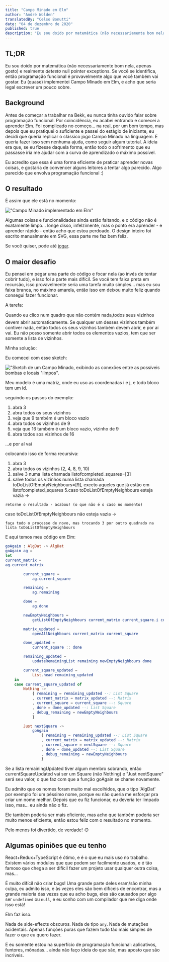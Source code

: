 ```yaml
---
title: "Campo Minado em Elm"
author: "André Wolden"
translatedBy: "Celso Bonutti"
date: "04 de dezembro de 2020"
published: true
description: "Eu sou doido por matemática (não necessariamente bom nela, apenas gosto) e realmente detesto null pointer exceptions. Se você se identifica, então programação funcional é provavelmente algo que você também vai gostar. Eu (quase) implementei Campo Minado em Elm, e acho que seria legal escrever um pouco sobre."
---
```


## TL;DR

Eu sou doido por matemática (não necessariamente bom nela, apenas gosto) e realmente _detesto_ null pointer exceptions. Se você se identifica, então programação funcional é provavelmente algo que você também vai gostar. Eu (quase) implementei Campo Minado em Elm, e acho que seria legal escrever um pouco sobre.

## Background

Antes de começar a trabalhar na Bekk, eu nunca tinha ouvido falar sobre programação funcional. Por coincidência, eu acabei entrando e comecei a aprender Elm. Foi complicado no começo... na real, por um bom tempo, mas depois que eu pratiquei o suficiente e passei do estágio de iniciante, eu decidi que queria replicar o clássico jogo Campo Minado na linguagem. E queria fazer isso sem nenhuma ajuda, como seguir algum tutorial. A ideia era que, se eu fizesse daquela forma, então todo o sofrimento que eu passasse iria me ajudar com a curva de aprendizado o máximo possível.

Eu acredito que essa é uma forma eficiente de praticar aprender novas coisas, e gostaria de convencer alguns leitores a tentar algo parecido. Algo parecido que envolva programação funcional :)

## O resultado

É assim que ele está no momento:

!["Campo Minado implementado em Elm"](https://gitlab.com/wolden.andre/papers/raw/master/blogposts/functional-christmas/img/screenshot-wolden-minesweeper.png "Campo Minado em Elm")

Algumas coisas e funcionalidades ainda estão faltando, e o código não é exatamente limpo... longe disso, infelzimente, mas o ponto era aprender - e aprender rápido - então acho que estou perdoado. O design inteiro foi escrito manualmente em SVG, essa parte me faz bem feliz.

Se você quiser, pode até [jogar](http://wolden-minesweeper.herokuapp.com/).

## O maior desafio

Eu pensei em pegar uma parte do código e focar nela (ao invés de tentar cobrir tudo), e isso foi a parte mais difícil. Se você tem faixa preta em recursão, isso provavelmente seria uma tarefa muito simples... mas eu sou faixa branca, no máximo amarela, então isso em deixou muito feliz quando consegui fazer funcionar.

A tarefa:

Quando eu clico num quadro que não contém nada,todos seus vizinhos devem abrir automaticamente. Se qualquer um desses vizinhos também contiver nada, então todos os seus vizinhos também devem abrir, e por aí vai. Eu não posso somente abrir todos os elementos vazios, tem que ser somente a lista de vizinhos.

Minha solução:

Eu comecei com esse sketch:

!["Sketch de um Campo Minado, exibindo as conexões entre as possíveis bombas e locais "limpos".](https://gitlab.com/wolden.andre/papers/raw/master/blogposts/functional-christmas/img/photo-recursion-example.png "Sketch simples de um Campo Minado")

Meu modelo é uma matriz, onde eu uso as coordenadas i e j, e todo bloco tem um id.

seguindo os passos do exemplo:

1. abra 3
2. abra todos os seus vizinhos
3. veja que 9 também é um bloco vazio
4. abra todos os vizinhos de 9
5. veja que 16 também é um bloco vazio, vizinho de 9
6. abra todos sos vizinhos de 16

...e por aí vai

colocando isso de forma recursiva:

1. abra 3
2. abra todos os vizinhos (2, 4, 8, 9, 10)
3. salve 3 numa lista chamada listofcompleted_squares=[3]
4. salve todos os vizinhos numa lista chamada toDoListOfEmptyNeighbours=[9], exceto aqueles que já estão em listofcompleted_squares
   5.caso toDoListOfEmptyNeighbours esteja vazia ->

```
retorne o resultado - acabou! (o que não é o caso no momento)
```

caso toDoListOfEmptyNeighbours não esteja vazia ->

```
faça todo o processo de novo, mas trocando 3 por outro quadrado na lista toDoListOfEmptyNeighbours
```

E aqui temos meu código em Elm:

```elm
goAgain : AlgDat -> AlgDat
goAgain ag =
let
current_matrix =
ag.current_matrix

        current_square =
            ag.current_square

        remaining =
            ag.remaining

        done =
            ag.done

        newEmptyNeighbours =
            getListOfEmptyNeighbours current_matrix current_square.i current_square.j

        matrix_updated =
            openAllNeighbours current_matrix current_square

        done_updated =
            current_square :: done

        remaining_updated =
            updateRemainingList remaining newEmptyNeighbours done

        current_square_updated =
            List.head remaining_updated
    in
    case current_square_updated of
        Nothing ->
            { remaining = remaining_updated --: List Square
            , current_matrix = matrix_updated --: Matrix
            , current_square = current_square --: Square
            , done = done_updated --: List Square
            , debug_remaining = newEmptyNeighbours
            }

        Just nextSquare ->
            goAgain
                { remaining = remaining_updated --: List Square
                , current_matrix = matrix_updated --: Matrix
                , current_square = nextSquare --: Square
                , done = done_updated --: List Square
                , debug_remaining = newEmptyNeighbours
                }
```

Se a lista remainingUpdated tiver algum membro sobrando, então currentSquareUpdated vai ser um Square (não Nothing) e "Just nextSquare" será seu valor, o que faz com que a função goAgain se chame novamente.

Eu admito que os nomes foram muito mal escolhidos, que o tipo 'AlgDat' por exemplo foi um péssimo nome, porque eu não queria me esforçar pra criar um nome melhor. Depois que eu fiz funcionar, eu deveria ter limpado isso, mas... eu ainda não o fiz.

Ele também poderia ser mais eficiente, mas acho que também poderia ser muito menos eficiente, então estou feliz com o resultado no momento.

Pelo menos foi divertido, de verdade! :D

## Algumas opiniões que eu tenho

React+Redux+TypeScript é ótimo, e é o que eu mais uso no trabalho. Existem vários módulos que que podem ser facilmente usados, e é tão famoso que chega a ser difícil fazer um projeto usar qualquer outra coisa, mas...

É muito difícil não criar bugs! Uma grande parte deles eram/são minha culpa, eu admito isso, e às vezes eles são bem difíceis de encontrar, mas a grande maioria das vezes que eu acho bugs, eles são causados por algo ser `undefined` ou `null`, e eu sonho com um compilador que me diga onde isso está!

Elm faz isso.

Nada de side-effects obscuros. Nada de tipo `any`. Nada de mutações acidentais. Apenas funções puras que fazem tudo tão mais simples de fazer o que eu quero fazer.

E eu somente estou na superfício de programação funcional: aplicativos, funtores, mônadas... ainda não faço ideia do que são, mas aposto que são incríveis.
